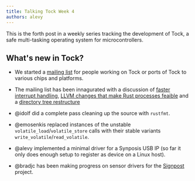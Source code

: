```yaml
---
title: Talking Tock Week 4
authors: alevy
---
```


This is the forth post in a weekly series tracking the development of Tock, a
safe multi-tasking operating system for microcontrollers.

## What's new in Tock?

  * We started a [mailing
    list](https://groups.google.com/forum/#!forum/tock-dev) for people working
    on Tock or ports of Tock to various chips and platforms.

  * The mailing list has been innagurated with a discussion of [faster
    interrupt
    handling](https://groups.google.com/forum/#!topic/tock-dev/fPzYev4rvnI),
    [LLVM changes that make Rust processes
    feaible](https://groups.google.com/forum/#!topic/tock-dev/fPzYev4rvnI) and
    a [directory tree
    restructure](https://groups.google.com/forum/#!topic/tock-dev/7d-FdWP6Zu0)

  * @idolf did a complete pass cleaning up the source with `rustfmt`.

  * @emosenkis replaced instances of the unstable
    `volatile_load`/`volatile_store` calls with their stable variants
    `write_volatile`/`read_volatile`.

  * @alevy implemented a minimal driver for a Synposis USB IP (so far it only
    does enough setup to register as device on a Linux host).

  * @bradjc has been making progress on sensor drivers for the
    [Signpost](https://github.com/lab11/signpost) project.


